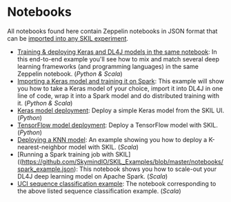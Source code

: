 # Notebooks

All notebooks found here contain Zeppelin notebooks in JSON format that can be [imported into any SKIL experiment](https://docs.skymind.ai/docs/conducting-experiments).

- [Training & deploying Keras and DL4J models in the same notebook](https://github.com/SkymindIO/SKIL_Examples/blob/master/notebooks/end_to_end.json): In this end-to-end example you'll see how to mix and match several deep learning frameworks (and programming languages) in the same Zeppelin notebook. (_Python & Scala_)
- [Importing a Keras model and training it on Spark](https://github.com/SkymindIO/SKIL_Examples/blob/master/notebooks/scala_spark_training.json): This example will show you how to take a Keras model of your choice, import it into DL4J in one line of code, wrap it into a Spark model and do distributed training with it. (_Python & Scala_)
- [Keras model deployment](https://github.com/SkymindIO/SKIL_Examples/blob/master/notebooks/python_keras_tf_mnist.json): Deploy a simple Keras model from the SKIL UI. (_Python_)
- [TensorFlow model deployment](https://github.com/SkymindIO/SKIL_Examples/blob/master/notebooks/python_tf_mnist.json): Deploy a TensorFlow model with SKIL. (_Python_)
- [Deploying a KNN model](https://github.com/SkymindIO/SKIL_Examples/blob/master/notebooks/scala_knn_smile_test.json): An example showing you how to deploy a K-nearest-neighbor model with SKIL. (_Scala_)
- [Running a Spark training job with SKIL]((https://github.com/SkymindIO/SKIL_Examples/blob/master/notebooks/spark_example.json): This notebook shows you how to scale-out your DL4J deep learning model on Apache Spark. (_Scala_)
- [UCI sequence classification example](https://github.com/SkymindIO/SKIL_Examples/blob/master/notebooks/uci_quickstart_notebook.json): The notebook corresponding to the above listed sequence classification example. (_Scala_)